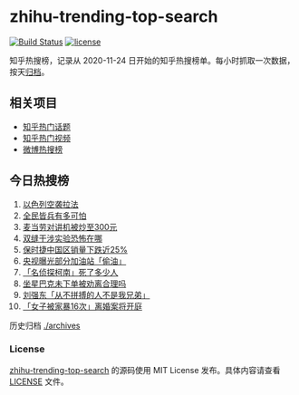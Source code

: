 # zhihu-trending-top-search

[![Build Status](https://github.com/justjavac/zhihu-trending-top-search/workflows/ci/badge.svg?branch=main)](https://github.com/justjavac/zhihu-trending-top-search/actions)
[![license](https://img.shields.io/github/license/justjavac/zhihu-trending-top-search)](https://github.com/justjavac/zhihu-trending-top-search/blob/main/LICENSE)

知乎热搜榜，记录从 2020-11-24 日开始的知乎热搜榜单。每小时抓取一次数据，按天[归档](./archives)。

## 相关项目

- [知乎热门话题](https://github.com/justjavac/zhihu-trending-hot-questions)
- [知乎热门视频](https://github.com/justjavac/zhihu-trending-hot-video)
- [微博热搜榜](https://github.com/justjavac/weibo-trending-hot-search)

## 今日热搜榜

<!-- BEGIN -->
<!-- 最后更新时间 Thu May 30 2024 04:08:52 GMT+0800 (China Standard Time) -->

1. [以色列空袭拉法](https://www.zhihu.com/search?q=%E4%BB%A5%E8%89%B2%E5%88%97%E7%A9%BA%E8%A2%AD%E6%8B%89%E6%B3%95)
1. [全民皆兵有多可怕](https://www.zhihu.com/search?q=%E5%85%A8%E6%B0%91%E7%9A%86%E5%85%B5%E6%9C%89%E5%A4%9A%E5%8F%AF%E6%80%95)
1. [麦当劳对讲机被炒至300元](https://www.zhihu.com/search?q=%E9%BA%A6%E5%BD%93%E5%8A%B3%E5%AF%B9%E8%AE%B2%E6%9C%BA%E8%A2%AB%E7%82%92%E8%87%B3300%E5%85%83)
1. [双缝干涉实验恐怖在哪](https://www.zhihu.com/search?q=%E5%8F%8C%E7%BC%9D%E5%B9%B2%E6%B6%89%E5%AE%9E%E9%AA%8C%E6%81%90%E6%80%96%E5%9C%A8%E5%93%AA)
1. [保时捷中国区销量下跌近25%](https://www.zhihu.com/search?q=%E4%BF%9D%E6%97%B6%E6%8D%B7%E4%B8%AD%E5%9B%BD%E5%8C%BA%E9%94%80%E9%87%8F%E4%B8%8B%E8%B7%8C%E8%BF%9125%25)
1. [央视曝光部分加油站「偷油」](https://www.zhihu.com/search?q=%E5%A4%AE%E8%A7%86%E6%9B%9D%E5%85%89%E9%83%A8%E5%88%86%E5%8A%A0%E6%B2%B9%E7%AB%99%E3%80%8C%E5%81%B7%E6%B2%B9%E3%80%8D)
1. [「名侦探柯南」死了多少人](https://www.zhihu.com/search?q=%E3%80%8C%E5%90%8D%E4%BE%A6%E6%8E%A2%E6%9F%AF%E5%8D%97%E3%80%8D%E6%AD%BB%E4%BA%86%E5%A4%9A%E5%B0%91%E4%BA%BA)
1. [坐星巴克未下单被劝离合理吗](https://www.zhihu.com/search?q=%E5%9D%90%E6%98%9F%E5%B7%B4%E5%85%8B%E6%9C%AA%E4%B8%8B%E5%8D%95%E8%A2%AB%E5%8A%9D%E7%A6%BB%E5%90%88%E7%90%86%E5%90%97)
1. [刘强东「从不拼搏的人不是我兄弟」](https://www.zhihu.com/search?q=%E5%88%98%E5%BC%BA%E4%B8%9C%E3%80%8C%E4%BB%8E%E4%B8%8D%E6%8B%BC%E6%90%8F%E7%9A%84%E4%BA%BA%E4%B8%8D%E6%98%AF%E6%88%91%E5%85%84%E5%BC%9F%E3%80%8D)
1. [「女子被家暴16次」离婚案将开庭](https://www.zhihu.com/search?q=%E3%80%8C%E5%A5%B3%E5%AD%90%E8%A2%AB%E5%AE%B6%E6%9A%B416%E6%AC%A1%E3%80%8D%E7%A6%BB%E5%A9%9A%E6%A1%88%E5%B0%86%E5%BC%80%E5%BA%AD)

<!-- END -->

历史归档 [./archives](./archives)

### License

[zhihu-trending-top-search](https://github.com/justjavac/zhihu-trending-top-search) 的源码使用 MIT License
发布。具体内容请查看 [LICENSE](./LICENSE) 文件。
